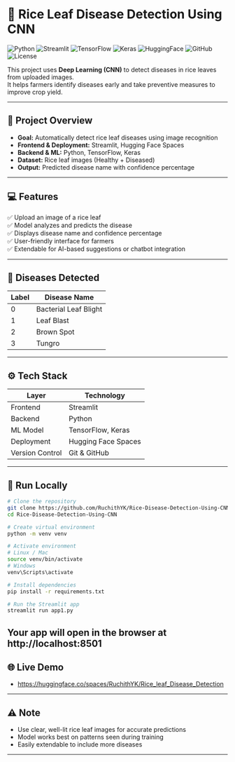 # 🌾 Rice Leaf Disease Detection Using CNN

![Python](https://img.shields.io/badge/Python-3.10-blue?logo=python) 
![Streamlit](https://img.shields.io/badge/Streamlit-1.24-orange?logo=streamlit) 
![TensorFlow](https://img.shields.io/badge/TensorFlow-2.15-red?logo=tensorflow) 
![Keras](https://img.shields.io/badge/Keras-2.15-purple?logo=keras) 
![HuggingFace](https://img.shields.io/badge/HuggingFace-Deploy-blue?logo=huggingface) 
![GitHub](https://img.shields.io/badge/GitHub-Repo-black?logo=github) 
![License](https://img.shields.io/badge/License-MIT-green)  

This project uses **Deep Learning (CNN)** to detect diseases in rice leaves from uploaded images.  
It helps farmers identify diseases early and take preventive measures to improve crop yield.

---

## 🧠 Project Overview

- **Goal:** Automatically detect rice leaf diseases using image recognition  
- **Frontend & Deployment:** Streamlit, Hugging Face Spaces  
- **Backend & ML:** Python, TensorFlow, Keras  
- **Dataset:** Rice leaf images (Healthy + Diseased)  
- **Output:** Predicted disease name with confidence percentage  

---

## 💻 Features

✅ Upload an image of a rice leaf  
✅ Model analyzes and predicts the disease  
✅ Displays disease name and confidence percentage  
✅ User-friendly interface for farmers  
✅ Extendable for AI-based suggestions or chatbot integration  

---

## 🧩 Diseases Detected

| Label | Disease Name |
|-------|----------------|
| 0     | Bacterial Leaf Blight |
| 1     | Leaf Blast |
| 2     | Brown Spot |
| 3     | Tungro |

---

## ⚙️ Tech Stack

| Layer         | Technology               |
|---------------|--------------------------|
| Frontend      | Streamlit                |
| Backend       | Python                   |
| ML Model      | TensorFlow, Keras        |
| Deployment    | Hugging Face Spaces      |
| Version Control | Git & GitHub            |

---

## 🚀 Run Locally

```bash
# Clone the repository
git clone https://github.com/RuchithYK/Rice-Disease-Detection-Using-CNN.git
cd Rice-Disease-Detection-Using-CNN

# Create virtual environment
python -m venv venv

# Activate environment
# Linux / Mac
source venv/bin/activate
# Windows
venv\Scripts\activate

# Install dependencies
pip install -r requirements.txt

# Run the Streamlit app
streamlit run app1.py
```
Your app will open in the browser at http://localhost:8501
---
## 🌐 Live Demo
- https://huggingface.co/spaces/RuchithYK/Rice_leaf_Disease_Detection
---
## ⚠️ Note
- Use clear, well-lit rice leaf images for accurate predictions
- Model works best on patterns seen during training
- Easily extendable to include more diseases
---


